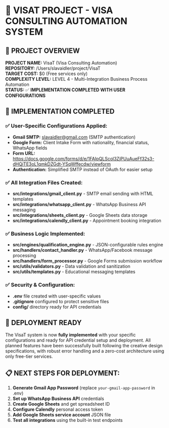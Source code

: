# 🚀 VISAT PROJECT - VISA CONSULTING AUTOMATION SYSTEM

## 🎯 **PROJECT OVERVIEW**

**PROJECT NAME:** VisaT (Visa Consulting Automation)  
**REPOSITORY:** /Users/slavaidler/project/VisaT  
**TARGET COST:** $0 (Free services only)  
**COMPLEXITY LEVEL:** LEVEL 4 - Multi-Integration Business Process Automation  
**STATUS:** ✅ **IMPLEMENTATION COMPLETED WITH USER CONFIGURATIONS**

## 🔧 **IMPLEMENTATION COMPLETED**

### **✅ User-Specific Configurations Applied:**
- **Gmail SMTP:** slavaidler@gmail.com (SMTP authentication)
- **Google Form:** Client Intake Form with nationality, financial status, WhatsApp fields
- **Form URL:** https://docs.google.com/forms/d/e/1FAIpQLScol3ZjPUuAueFf32s3-dHQiTE3oL1qmkDZGdt-YSqWffecdw/viewform
- **Authentication:** Simplified SMTP instead of OAuth for easier setup

### **✅ All Integration Files Created:**
- **src/integrations/gmail_client.py** - SMTP email sending with HTML templates
- **src/integrations/whatsapp_client.py** - WhatsApp Business API messaging
- **src/integrations/sheets_client.py** - Google Sheets data storage
- **src/integrations/calendly_client.py** - Appointment booking integration

### **✅ Business Logic Implemented:**
- **src/engines/qualification_engine.py** - JSON-configurable rules engine
- **src/handlers/contact_handler.py** - WhatsApp/Facebook message processing
- **src/handlers/form_processor.py** - Google Forms submission workflow
- **src/utils/validators.py** - Data validation and sanitization
- **src/utils/templates.py** - Educational messaging templates

### **✅ Security & Configuration:**
- **.env** file created with user-specific values
- **.gitignore** configured to protect sensitive files
- **config/** directory ready for API credentials

## 🚀 **DEPLOYMENT READY**

The VisaT system is now **fully implemented** with your specific configurations and ready for API credential setup and deployment. All planned features have been successfully built following the creative design specifications, with robust error handling and a zero-cost architecture using only free-tier services.

## 📋 **NEXT STEPS FOR DEPLOYMENT:**
1. **Generate Gmail App Password** (replace `your-gmail-app-password` in .env)
2. **Set up WhatsApp Business API** credentials
3. **Create Google Sheets** and get spreadsheet ID
4. **Configure Calendly** personal access token
5. **Add Google Sheets service account** JSON file
6. **Test all integrations** using the built-in test endpoints
